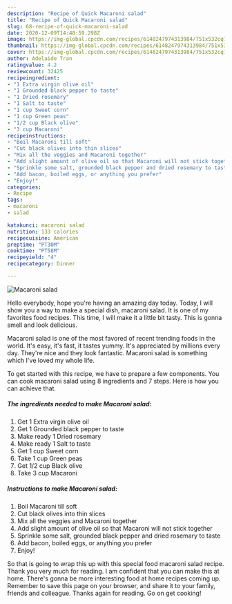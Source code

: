 ```yaml
---
description: "Recipe of Quick Macaroni salad"
title: "Recipe of Quick Macaroni salad"
slug: 68-recipe-of-quick-macaroni-salad
date: 2020-12-09T14:48:59.298Z
image: https://img-global.cpcdn.com/recipes/6148247974313984/751x532cq70/macaroni-salad-recipe-main-photo.jpg
thumbnail: https://img-global.cpcdn.com/recipes/6148247974313984/751x532cq70/macaroni-salad-recipe-main-photo.jpg
cover: https://img-global.cpcdn.com/recipes/6148247974313984/751x532cq70/macaroni-salad-recipe-main-photo.jpg
author: Adelaide Tran
ratingvalue: 4.2
reviewcount: 32425
recipeingredient:
- "1 Extra virgin olive oil"
- "1 Grounded black pepper to taste"
- "1 Dried rosemary"
- "1 Salt to taste"
- "1 cup Sweet corn"
- "1 cup Green peas"
- "1/2 cup Black olive"
- "3 cup Macaroni"
recipeinstructions:
- "Boil Macaroni till soft"
- "Cut black olives into thin slices"
- "Mix all the veggies and Macaroni together"
- "Add slight amount of olive oil so that Macaroni will not stick together"
- "Sprinkle some salt, grounded black pepper and dried rosemary to taste"
- "Add bacon, boiled eggs, or anything you prefer"
- "Enjoy!"
categories:
- Recipe
tags:
- macaroni
- salad

katakunci: macaroni salad 
nutrition: 133 calories
recipecuisine: American
preptime: "PT30M"
cooktime: "PT58M"
recipeyield: "4"
recipecategory: Dinner

---
```



![Macaroni salad](https://img-global.cpcdn.com/recipes/6148247974313984/751x532cq70/macaroni-salad-recipe-main-photo.jpg)

Hello everybody, hope you're having an amazing day today. Today, I will show you a way to make a special dish, macaroni salad. It is one of my favorites food recipes. This time, I will make it a little bit tasty. This is gonna smell and look delicious.

Macaroni salad is one of the most favored of recent trending foods in the world. It's easy, it's fast, it tastes yummy. It's appreciated by millions every day. They're nice and they look fantastic. Macaroni salad is something which I've loved my whole life.




To get started with this recipe, we have to prepare a few components. You can cook macaroni salad using 8 ingredients and 7 steps. Here is how you can achieve that.

<!--inarticleads1-->

##### The ingredients needed to make Macaroni salad:

1. Get 1 Extra virgin olive oil
1. Get 1 Grounded black pepper to taste
1. Make ready 1 Dried rosemary
1. Make ready 1 Salt to taste
1. Get 1 cup Sweet corn
1. Take 1 cup Green peas
1. Get 1/2 cup Black olive
1. Take 3 cup Macaroni




<!--inarticleads2-->

##### Instructions to make Macaroni salad:

1. Boil Macaroni till soft
1. Cut black olives into thin slices
1. Mix all the veggies and Macaroni together
1. Add slight amount of olive oil so that Macaroni will not stick together
1. Sprinkle some salt, grounded black pepper and dried rosemary to taste
1. Add bacon, boiled eggs, or anything you prefer
1. Enjoy!




So that is going to wrap this up with this special food macaroni salad recipe. Thank you very much for reading. I am confident that you can make this at home. There's gonna be more interesting food at home recipes coming up. Remember to save this page on your browser, and share it to your family, friends and colleague. Thanks again for reading. Go on get cooking!

